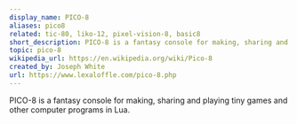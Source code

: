 ```yaml
---
display_name: PICO-8
aliases: pico8
related: tic-80, liko-12, pixel-vision-8, basic8
short_description: PICO-8 is a fantasy console for making, sharing and playing tiny games and other computer programs in Lua.
topic: pico-8
wikipedia_url: https://en.wikipedia.org/wiki/Pico-8
created_by: Joseph White
url: https://www.lexaloffle.com/pico-8.php
---
```

PICO-8 is a fantasy console for making, sharing and playing tiny games and other computer programs in Lua.
